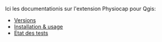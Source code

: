 Ici les documentationis sur l'extension Physiocap pour Qgis:
* [Versions](https://github.com/jhemmi/QgisPhysiocapPlugin/wiki/Versions-en-cours-et-%C3%A0-venir)
* [Installation & usage](https://github.com/jhemmi/QgisPhysiocapPlugin/wiki/Qgis-Physiocap-Plugin-usage-&-installation)
* [Etat des tests](https://github.com/jhemmi/QgisPhysiocapPlugin/wiki/Etat-des-tests)